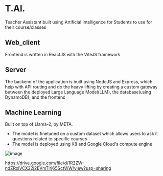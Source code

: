 # T.AI.
Teacher Assistant built using Artificial Intelligence for Students to use for their course/classes

## Web_client

Frontend is written in ReactJS with the ViteJS framework

## Server

The backend of the application is built using NodeJS and Express, which help with API routing and do the heavy lifting by creating a custom gateway between the deployed Large Language Model(LLM), the database(using DynamoDB), and the frontend

## Machine Learning

Built on top of Llama-2, by META.
- The model is finetuned on a custom dataset which allows users to ask it questions related to specific courses
- The model is deployed using K8 and Google Cloud's compute engine

![image](https://github.com/Shaurya0108/The-Virtual-T-AI/assets/67282772/d71144ed-213a-499d-92be-e6eb51dc007a)

https://drive.google.com/file/d/1R2ZW-ndZRxlVCX22j2EVmTlrj65SctWW/view?usp=sharing
